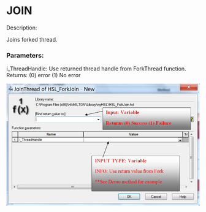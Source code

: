 # JOIN

Description:

Joins forked thread.

### Parameters:

i\_ThreadHandle: Use returned thread handle from ForkThread function. Returns: (0) error (1) No error

![](<../../.gitbook/assets/1 (18).jpeg>)
